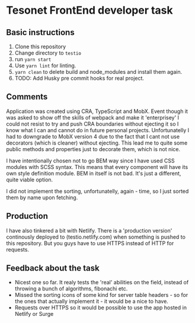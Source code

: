 # Tesonet FrontEnd developer task

## Basic instructions

1. Clone this repository
2. Change directory to `testio`
3. run `yarn start`
4. Use `yarn lint` for linting.
5. `yarn clean` to delete build and node_modules and install them again.
6. TODO: Add Husky pre commit hooks for real project. 

## Comments

Application was created using CRA, TypeScript and MobX.
Event though it was asked to show off the skills of webpack
and make it 'enterprisey' I could not resist to try and push CRA boundaries
without ejecting it so I know what I can and cannot do in future personal projects. Unfortunatelly I had to downgrade to MobX version 4 due to the fact that I cant not use decorators (which is cleaner) without ejecting. This lead me to quite some public methods and properties just to decorate them, which is not nice.

I have intentionally chosen not to go BEM way since I have used CSS modules with SCSS syntax. This means that every component will have its own style definition module. BEM in itself is not bad. It's just a different, quite viable option.

I did not implement the sorting, unfortunatelly, again - time, so I just sorted them by name upon fetching.

## Production

I have also tinkered a bit with Netlify. There is a 'production version' continously deployed to (testio.netlify.com) when something is pushed to this repository. But you guys have to use HTTPS instead of HTTP for requests.

## Feedback about the task

* Nicest one so far. It realy tests the 'real' abilities on the field, instead of throwing a bunch of algorithms, fibonachi etc.
* Missed the sorting icons of some kind for server table headers - so for the ones that actually implement it - it would be a nice to have.
* Requests over HTTPS so it would be possible to use the app hosted in Netlify or Surge
